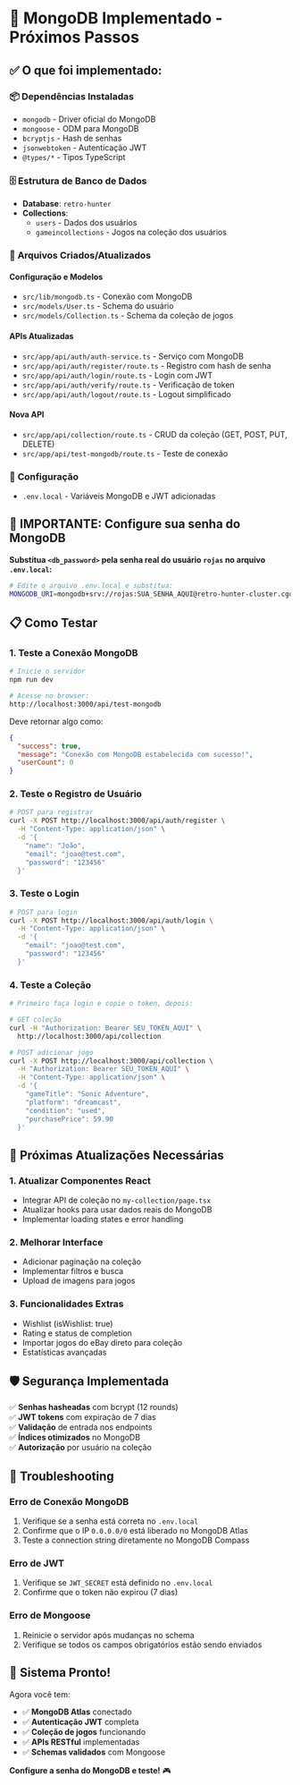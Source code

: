 # 🚀 MongoDB Implementado - Próximos Passos

## ✅ O que foi implementado:

### 📦 **Dependências Instaladas**

- `mongodb` - Driver oficial do MongoDB
- `mongoose` - ODM para MongoDB
- `bcryptjs` - Hash de senhas
- `jsonwebtoken` - Autenticação JWT
- `@types/*` - Tipos TypeScript

### 🗄️ **Estrutura de Banco de Dados**

- **Database**: `retro-hunter`
- **Collections**:
  - `users` - Dados dos usuários
  - `gameincollections` - Jogos na coleção dos usuários

### 📁 **Arquivos Criados/Atualizados**

#### Configuração e Modelos

- `src/lib/mongodb.ts` - Conexão com MongoDB
- `src/models/User.ts` - Schema do usuário
- `src/models/Collection.ts` - Schema da coleção de jogos

#### APIs Atualizadas

- `src/app/api/auth/auth-service.ts` - Serviço com MongoDB
- `src/app/api/auth/register/route.ts` - Registro com hash de senha
- `src/app/api/auth/login/route.ts` - Login com JWT
- `src/app/api/auth/verify/route.ts` - Verificação de token
- `src/app/api/auth/logout/route.ts` - Logout simplificado

#### Nova API

- `src/app/api/collection/route.ts` - CRUD da coleção (GET, POST, PUT, DELETE)
- `src/app/api/test-mongodb/route.ts` - Teste de conexão

### 🔧 **Configuração**

- `.env.local` - Variáveis MongoDB e JWT adicionadas

## 🔑 **IMPORTANTE: Configure sua senha do MongoDB**

**Substitua `<db_password>` pela senha real do usuário `rojas` no arquivo `.env.local`:**

```bash
# Edite o arquivo .env.local e substitua:
MONGODB_URI=mongodb+srv://rojas:SUA_SENHA_AQUI@retro-hunter-cluster.cgqr0la.mongodb.net/retro-hunter?retryWrites=true&w=majority&appName=retro-hunter-cluster
```

## 📋 **Como Testar**

### 1. **Teste a Conexão MongoDB**

```bash
# Inicie o servidor
npm run dev

# Acesse no browser:
http://localhost:3000/api/test-mongodb
```

Deve retornar algo como:

```json
{
  "success": true,
  "message": "Conexão com MongoDB estabelecida com sucesso!",
  "userCount": 0
}
```

### 2. **Teste o Registro de Usuário**

```bash
# POST para registrar
curl -X POST http://localhost:3000/api/auth/register \
  -H "Content-Type: application/json" \
  -d '{
    "name": "João",
    "email": "joao@test.com",
    "password": "123456"
  }'
```

### 3. **Teste o Login**

```bash
# POST para login
curl -X POST http://localhost:3000/api/auth/login \
  -H "Content-Type: application/json" \
  -d '{
    "email": "joao@test.com",
    "password": "123456"
  }'
```

### 4. **Teste a Coleção**

```bash
# Primeiro faça login e copie o token, depois:

# GET coleção
curl -H "Authorization: Bearer SEU_TOKEN_AQUI" \
  http://localhost:3000/api/collection

# POST adicionar jogo
curl -X POST http://localhost:3000/api/collection \
  -H "Authorization: Bearer SEU_TOKEN_AQUI" \
  -H "Content-Type: application/json" \
  -d '{
    "gameTitle": "Sonic Adventure",
    "platform": "dreamcast",
    "condition": "used",
    "purchasePrice": 59.90
  }'
```

## 🔄 **Próximas Atualizações Necessárias**

### 1. **Atualizar Componentes React**

- Integrar API de coleção no `my-collection/page.tsx`
- Atualizar hooks para usar dados reais do MongoDB
- Implementar loading states e error handling

### 2. **Melhorar Interface**

- Adicionar paginação na coleção
- Implementar filtros e busca
- Upload de imagens para jogos

### 3. **Funcionalidades Extras**

- Wishlist (isWishlist: true)
- Rating e status de completion
- Importar jogos do eBay direto para coleção
- Estatísticas avançadas

## 🛡️ **Segurança Implementada**

✅ **Senhas hasheadas** com bcrypt (12 rounds)  
✅ **JWT tokens** com expiração de 7 dias  
✅ **Validação** de entrada nos endpoints  
✅ **Índices otimizados** no MongoDB  
✅ **Autorização** por usuário na coleção

## 🚨 **Troubleshooting**

### Erro de Conexão MongoDB

1. Verifique se a senha está correta no `.env.local`
2. Confirme que o IP `0.0.0.0/0` está liberado no MongoDB Atlas
3. Teste a connection string diretamente no MongoDB Compass

### Erro de JWT

1. Verifique se `JWT_SECRET` está definido no `.env.local`
2. Confirme que o token não expirou (7 dias)

### Erro de Mongoose

1. Reinicie o servidor após mudanças no schema
2. Verifique se todos os campos obrigatórios estão sendo enviados

## 🎯 **Sistema Pronto!**

Agora você tem:

- ✅ **MongoDB Atlas** conectado
- ✅ **Autenticação JWT** completa
- ✅ **Coleção de jogos** funcionando
- ✅ **APIs RESTful** implementadas
- ✅ **Schemas validados** com Mongoose

**Configure a senha do MongoDB e teste!** 🎮
